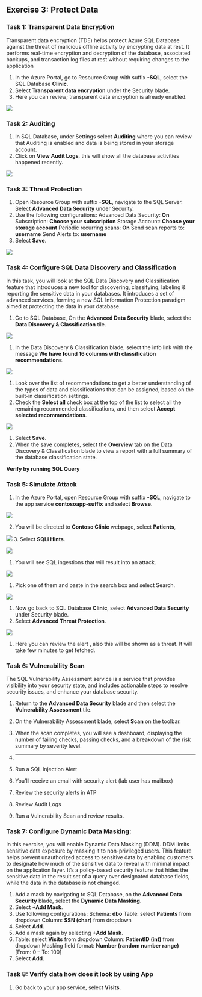 ## Exercise 3: Protect Data 


### Task 1: Transparent Data Encryption 

Transparent data encryption (TDE) helps protect Azure SQL Database against the threat of malicious offline activity by encrypting data at rest. It performs real-time encryption and decryption of the database, associated backups, and transaction log files at rest without requiring changes to the application

1. In the Azure Portal, go to Resource Group with suffix **-SQL**, select the SQL Database **Clinic**.
1. Select **Transparent data encryption** under the Security blade.
1. Here you can review; transparent data encryption is already enabled. 

![](images/transdataenc.png)

### Task 2: Auditing 

1. In SQL Database, under Settings select **Auditing** where you can review that Auditing is enabled and data is being stored in your storage account.
1. Click on **View Audit Logs**, this will show all the database activities happened recently.

![](images/auditing.png)


### Task 3: Threat Protection 
1. Open Resource Group with suffix **-SQL**, navigate to the SQL Server. Select **Advanced Data Security** under Security.
1. Use the following configurations:
Advanced Data Security: **On**
Subscription: **Choose your subscription**
Storage Account: **Choose your storage account**
Periodic recurring scans: **On**
Send scan reports to: **username**
Send Alerts to: **username**
1. Select **Save**.

![](images/advancedsecurity.png)


### Task 4: Configure SQL Data Discovery and Classification

In this task, you will look at the SQL Data Discovery and Classification feature that introduces a new tool for discovering, classifying, labeling & reporting the sensitive data in your databases. It introduces a set of advanced services, forming a new SQL Information Protection paradigm aimed at protecting the data in your database.

1. Go to SQL Database, On the **Advanced Data Security** blade, select the **Data Discovery & Classification** tile.

![](images/dataclassification.png)


1. In the Data Discovery & Classification blade, select the info link with the message **We have found 16 columns with classification recommendations**.

![](images/16columns.png)


1. Look over the list of recommendations to get a better understanding of the types of data and classifications that can be assigned, based on the built-in classification settings.
1. Check the **Select all** check box at the top of the list to select all the remaining recommended classifications, and then select **Accept selected recommendations**.

![](images/acceptrecom.png)


1. Select **Save**.
1. When the save completes, select the **Overview** tab on the Data Discovery & Classification blade to view a report with a full summary of the database classification state.


**Verify by running SQL Query**


### Task 5: Simulate Attack 

1.	In the Azure Portal, open Resource Group with suffix **-SQL**, navigate to the app service **contosoapp-suffix** and select **Browse**.

![](images/appservice.png)

2.	You will be directed to **Contoso Clinic** webpage, select **Patients**, 

![](images/contosowebpage.png)
3.	Select **SQLi Hints**.

![](images/sqlihints.png)

1.	You will see SQL ingestions that will result into an attack.

![](images/sqlihints(2).png)

1.	Pick one of them and paste in the search box and select Search.

![](images/searchbox.png)

1.	Now go back to SQL Database **Clinic**, select **Advanced Data Security** under Security blade.
1.	Select **Advanced Threat Protection**.

![](images/searchbox.png)

1. Here you can review the alert , also this will be shown as a threat. It will take few minutes to get fetched.


### Task 6: Vulnerability Scan

The SQL Vulnerability Assessment service is a service that provides visibility into your security state, and includes actionable steps to resolve security issues, and enhance your database security.

1.	Return to the **Advanced Data Security** blade and then select the **Vulnerability Assessment** tile.
1.	On the Vulnerability Assessment blade, select **Scan** on the toolbar.
1.	When the scan completes, you will see a dashboard, displaying the number of failing checks, passing checks, and a breakdown of the risk summary by severity level.
1.	__________

1.	Run a SQL Injection Alert 
1.	You'll receive an email with security alert (lab user has mailbox) 
1.	Review the security alerts in ATP 
1.	Review Audit Logs
1.	Run a Vulnerability Scan and review results. 


### Task 7: Configure Dynamic Data Masking: 
 
In this exercise, you will enable Dynamic Data Masking (DDM). DDM limits sensitive data exposure by masking it to non-privileged users. This feature helps prevent unauthorized access to sensitive data by enabling customers to designate how much of the sensitive data to reveal with minimal impact on the application layer. It’s a policy-based security feature that hides the sensitive data in the result set of a query over designated database fields, while the data in the database is not changed.

1. Add a mask by navigating to SQL Database, on the **Advanced Data Security** blade, select the **Dynamic Data Masking**. 
1. Select **+Add Mask**.
1. Use following configurations:
Schema: **dbo**
Table: select **Patients** from dropdown
Column: **SSN (char)** from dropdown
1. Select **Add**.
1. Add a mask again by selecting **+Add Mask**.
1. Table: select **Visits** from dropdown
Column: **PatientID (int)** from dropdown
Masking field format: **Number (random number range)** [From: 0 – To: 100]
1. Select **Add**.

### Task 8: Verify data how does it look by using App
1. Go back to your app service, select **Visits**.
